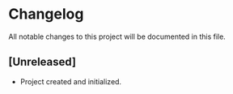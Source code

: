 # Changelog

All notable changes to this project will be documented in this file.

## [Unreleased]

- Project created and initialized.
